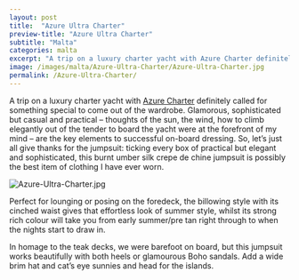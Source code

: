 ```yaml
---
layout: post
title:  "Azure Ultra Charter"
preview-title: "Azure Ultra Charter"
subtitle: "Malta"
categories: malta
excerpt: "A trip on a luxury charter yacht with Azure Charter definitely called for something special to come out of the wardrobe. Glamorous, sophisticated but casual and practical – thoughts of the sun, the wind" 
image: /images/malta/Azure-Ultra-Charter/Azure-Ultra-Charter.jpg
permalink: /Azure-Ultra-Charter/
---
```

A trip on a luxury charter yacht with <a href="https://www.azureultra.com/en/" target="_blank">Azure Charter</a> definitely called for something special to come out of the wardrobe. Glamorous, sophisticated but casual and practical – thoughts of the sun, the wind, how to climb elegantly out of the tender to board the yacht were at the forefront of my mind – are the key elements to successful on-board dressing. So, let’s just all give thanks for the jumpsuit: ticking every box of practical but elegant and sophisticated, this burnt umber silk crepe de chine jumpsuit is possibly the best item of clothing I have ever worn.

<img src="{{ '/images/malta/Azure-Ultra-Charter/Azure-Ultra-Charter.jpg' | prepend: SourceUrl }}" alt="Azure-Ultra-Charter.jpg">

Perfect for lounging or posing on the foredeck, the billowing style with its cinched waist gives that effortless look of summer style, whilst its strong rich colour will take you from early summer/pre tan right through to when the nights start to draw in. 

<div class="row no-gutters">
    <div class="col-md-6 col-sm-12">
        <div class="post-left-image" style="background: url(../images/malta/Azure-Ultra-Charter/Azure-Ultra-Charter-1.jpg) no-repeat; background-size: cover; margin-right: 0.5rem; max-height: 600px !important"></div>
    </div>
    <div class="col-md-6 col-sm-12">
        <div class="post-right-image" style="background: url(../images/malta/Azure-Ultra-Charter/Azure-Ultra-Charter-3.jpg) no-repeat; background-size: cover; margin-left: 0.5rem; max-height: 600px !important"></div>
    </div>
</div>

In homage to the teak decks, we were barefoot on board, but this jumpsuit works beautifully with both heels or glamourous Boho sandals. Add a wide brim hat and cat’s eye sunnies and head for the islands.

<div class="row no-gutters">
    <div class="col-md-6 col-sm-12">
        <div class="post-left-image" style="background: url(../images/malta/Azure-Ultra-Charter/Azure-Ultra-Charter-4.jpg) no-repeat; background-size: cover; margin-right: 0.5rem; max-height: 600px !important"></div>
    </div>
    <div class="col-md-6 col-sm-12">
        <div class="post-right-image" style="background: url(../images/malta/Azure-Ultra-Charter/Azure-Ultra-Charter-2.jpg) no-repeat; background-size: cover; margin-left: 0.5rem; max-height: 600px !important"></div>
    </div>
</div>

